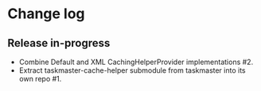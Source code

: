 # Change log

## Release in-progress

* Combine Default and XML CachingHelperProvider implementations #2.
* Extract taskmaster-cache-helper submodule from taskmaster into its own repo #1.
